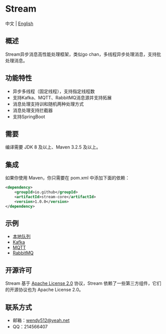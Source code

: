 # Stream
中文 | [English](README.md)
## 概述
Stream异步消息高性能处理框架，类似go chan，多线程异步处理消息，支持批处理消息。

## 功能特性
- 异步多线程（固定线程），支持指定线程数
- 支持Kafka、MQTT、RabbitMQ消息源并支持拓展
- 消息处理支持训和随机两种处理方式
- 消息处理支持拦截器
- 支持SpringBoot

## 需要
编译需要 JDK 8 及以上、Maven 3.2.5 及以上。

## 集成
如果你使用 Maven，你只需要在 pom.xml 中添加下面的依赖：
```xml  
<dependency>
    <groupId>io.github</groupId>
    <artifactId>stream-core</artifactId>
    <version>1.0.0</version>
</dependency>
``` 

## 示例
* [本地队列](https://github.com/wendy512/stream/tree/master/samples/local-sample)
* [Kafka](https://github.com/wendy512/stream/tree/master/samples/kafka-sample)
* [MQTT](https://github.com/wendy512/stream/tree/master/samples/mqtt-sample)
* [RabbitMQ](https://github.com/wendy512/stream/tree/master/samples/rabbitmq-sample)

## 开源许可
Stream 基于 [Apache License 2.0](./LICENSE) 协议，Stream 依赖了一些第三方组件，它们的开源协议也为 Apache License 2.0。

## 联系方式

- 邮箱：<wendy512@yeah.net>
- QQ：214566407
